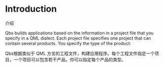 # Introduction

介绍

Qbs builds applications based on the information in a project file that you specify in a QML dialect. Each project file specifies one project that can contain several products. You specify the type of the product: 

Qbs根据类似于 QML 方言的工程文件，构建应用程序。每个工程文件指定一个项目，一个项目可以包含若干产品。你可以指定每个产品的类型。
